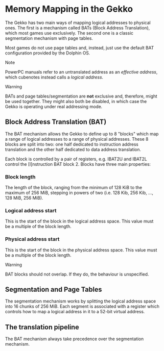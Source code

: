 # Memory Mapping in the Gekko

The Gekko has two main ways of mapping logical addresses to physical ones. The first is a mechanism
called BATs (Block Address Translation), which most games use exclusively. The second one is a
classic segmentation mechanism with page tables.

Most games do not use page tables and, instead, just use the default BAT configuration provided by
the Dolphin OS.

> [!NOTE]
> PowerPC manuals refer to an untranslated address as an _effective address_, which cubenotes instead
> calls a _logical address_.

> [!WARNING]
> BATs and page tables/segmentation are **not** exclusive and, therefore, might be used together.
> They might also both be disabled, in which case the Gekko is operating under real addressing mode.

## Block Address Translation (BAT)

The BAT mechanism allows the Gekko to define up to 8 "blocks" which map a range of logical addresses
to a range of physical addresses. These 8 blocks are split into two: one half dedicated to instruction
address translation and the other half dedicated to data address translation.

Each block is controlled by a pair of registers, e.g. IBAT2U and IBAT2L control the [I]nstruction
BAT block 2. Blocks have three main properties:

<div class="frame">

### Block length

The length of the block, ranging from the minimum of 128 KiB to the maximum of 256 MiB, stepping in
powers of two (i.e. 128 Kib, 256 Kib, ..., 128 MiB, 256 MiB).

### Logical address start

This is the start of the block in the logical address space. This value must be a multiple of the
block length.

### Physical address start

This is the start of the block in the physical address space. This value must be a multiple of the
block length.

</div>

> [!WARNING]
> BAT blocks should not overlap. If they do, the behaviour is unspecified.

## Segmentation and Page Tables

The segmentation mechanism works by splitting the logical address space into 16 chunks of 256 MiB.
Each segment is associated with a register which controls how to map a logical address in it to a
52-bit virtual address.

## The translation pipeline

The BAT mechanism always take precedence over the segmentation mechanism.
